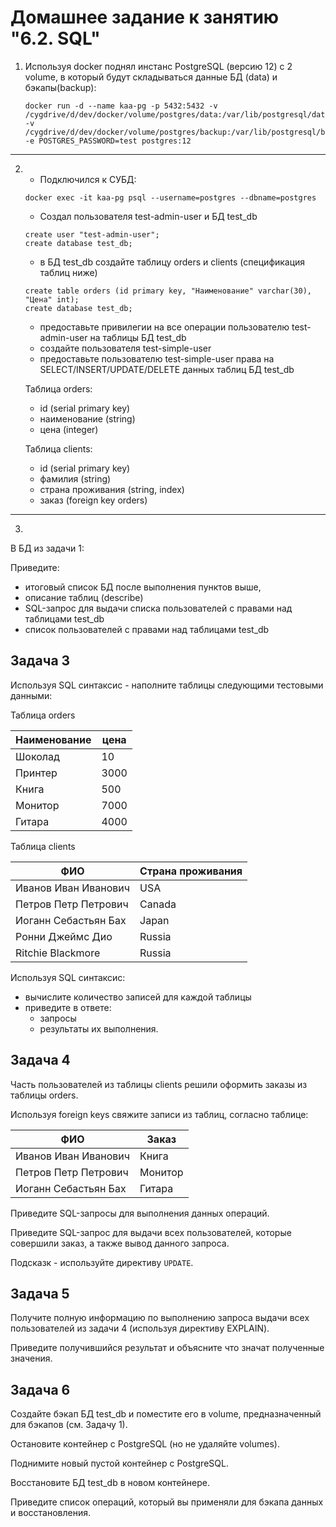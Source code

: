# Домашнее задание к занятию "6.2. SQL"

1.  Используя docker поднял инстанс PostgreSQL (версию 12) c 2 volume, 
    в который будут складываться данные БД (data) и бэкапы(backup):
    ```shell
    docker run -d --name kaa-pg -p 5432:5432 -v /cygdrive/d/dev/docker/volume/postgres/data:/var/lib/postgresql/data -v /cygdrive/d/dev/docker/volume/postgres/backup:/var/lib/postgresql/backup -e POSTGRES_PASSWORD=test postgres:12
    ```

---
2.  
    * Подключился к СУБД:
    ```shell
    docker exec -it kaa-pg psql --username=postgres --dbname=postgres
    ```
    * Создал пользователя test-admin-user и БД test_db
    ```shell
    create user "test-admin-user";
    create database test_db;
    ```
    * в БД test_db создайте таблицу orders и clients (спeцификация таблиц ниже)
    ```shell
    create table orders (id primary key, "Наименование" varchar(30), "Цена" int);
    create database test_db;
    ```
    * предоставьте привилегии на все операции пользователю test-admin-user на таблицы БД test_db
    * создайте пользователя test-simple-user  
    * предоставьте пользователю test-simple-user права на SELECT/INSERT/UPDATE/DELETE данных таблиц БД test_db
        
    Таблица orders:
    - id (serial primary key)
    - наименование (string)
    - цена (integer)
    
    Таблица clients:
    - id (serial primary key)
    - фамилия (string)
    - страна проживания (string, index)
    - заказ (foreign key orders)

---
3.

В БД из задачи 1: 

Приведите:
- итоговый список БД после выполнения пунктов выше,
- описание таблиц (describe)
- SQL-запрос для выдачи списка пользователей с правами над таблицами test_db
- список пользователей с правами над таблицами test_db

## Задача 3

Используя SQL синтаксис - наполните таблицы следующими тестовыми данными:

Таблица orders

|Наименование|цена|
|------------|----|
|Шоколад| 10 |
|Принтер| 3000 |
|Книга| 500 |
|Монитор| 7000|
|Гитара| 4000|

Таблица clients

|ФИО|Страна проживания|
|------------|----|
|Иванов Иван Иванович| USA |
|Петров Петр Петрович| Canada |
|Иоганн Себастьян Бах| Japan |
|Ронни Джеймс Дио| Russia|
|Ritchie Blackmore| Russia|

Используя SQL синтаксис:
- вычислите количество записей для каждой таблицы 
- приведите в ответе:
    - запросы 
    - результаты их выполнения.

## Задача 4

Часть пользователей из таблицы clients решили оформить заказы из таблицы orders.

Используя foreign keys свяжите записи из таблиц, согласно таблице:

|ФИО|Заказ|
|------------|----|
|Иванов Иван Иванович| Книга |
|Петров Петр Петрович| Монитор |
|Иоганн Себастьян Бах| Гитара |

Приведите SQL-запросы для выполнения данных операций.

Приведите SQL-запрос для выдачи всех пользователей, которые совершили заказ, а также вывод данного запроса.
 
Подсказк - используйте директиву `UPDATE`.

## Задача 5

Получите полную информацию по выполнению запроса выдачи всех пользователей из задачи 4 
(используя директиву EXPLAIN).

Приведите получившийся результат и объясните что значат полученные значения.

## Задача 6

Создайте бэкап БД test_db и поместите его в volume, предназначенный для бэкапов (см. Задачу 1).

Остановите контейнер с PostgreSQL (но не удаляйте volumes).

Поднимите новый пустой контейнер с PostgreSQL.

Восстановите БД test_db в новом контейнере.

Приведите список операций, который вы применяли для бэкапа данных и восстановления. 
